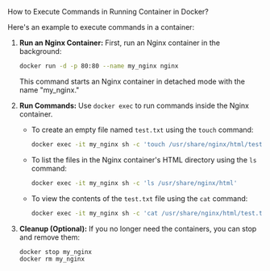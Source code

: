 How to Execute Commands in Running Container in Docker?


Here's an example to execute commands in a container:

1. **Run an Nginx Container:**
   First, run an Nginx container in the background:

   ```bash
   docker run -d -p 80:80 --name my_nginx nginx
   ```

   This command starts an Nginx container in detached mode with the name "my_nginx."

2. **Run Commands:**
   Use `docker exec` to run commands inside the Nginx container.

   - To create an empty file named `test.txt` using the `touch` command:

     ```bash
     docker exec -it my_nginx sh -c 'touch /usr/share/nginx/html/test.txt'
     ```

   - To list the files in the Nginx container's HTML directory using the `ls` command:

     ```bash
     docker exec -it my_nginx sh -c 'ls /usr/share/nginx/html'
     ```

   - To view the contents of the `test.txt` file using the `cat` command:

     ```bash
     docker exec -it my_nginx sh -c 'cat /usr/share/nginx/html/test.txt'
     ```

3. **Cleanup (Optional):**
   If you no longer need the containers, you can stop and remove them:

   ```bash
   docker stop my_nginx
   docker rm my_nginx
   ```

